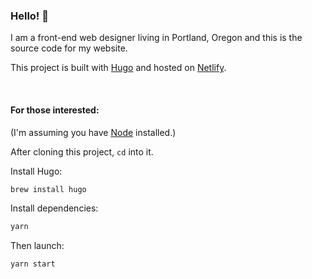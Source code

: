 ### Hello! 👋

I am a front-end web designer living in Portland, Oregon and this is the source code for my website.

This project is built with [Hugo](https://gohugo.io) and hosted on [Netlify](https://netlify.com).

<br>

#### For those interested:

(I'm assuming you have [Node](https://nodejs.org) installed.)

After cloning this project, `cd` into it.

Install Hugo:

```bash
brew install hugo
```

Install dependencies:

```bash
yarn
```

Then launch:

```bash
yarn start
```
